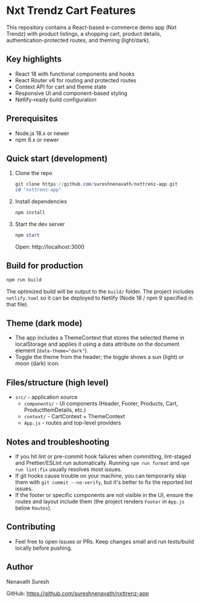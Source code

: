 # Nxt Trendz Cart Features

This repository contains a React-based e-commerce demo app (Nxt Trendz) with product listings, a shopping cart, product details, authentication-protected routes, and theming (light/dark).

## Key highlights

- React 18 with functional components and hooks
- React Router v6 for routing and protected routes
- Context API for cart and theme state
- Responsive UI and component-based styling
- Netlify-ready build configuration

## Prerequisites

- Node.js 18.x or newer
- npm 9.x or newer

## Quick start (development)

1. Clone the repo

   ```powershell
   git clone https://github.com/sureshnenavath/nxttrenz-app.git
   cd "nxttrenz-app"
   ```

2. Install dependencies

   ```powershell
   npm install
   ```

3. Start the dev server

   ```powershell
   npm start
   ```

   Open: http://localhost:3000

## Build for production

```powershell
npm run build
```

The optimized build will be output to the `build/` folder. The project includes `netlify.toml` so it can be deployed to Netlify (Node 18 / npm 9 specified in that file).

## Theme (dark mode)

- The app includes a ThemeContext that stores the selected theme in localStorage and applies it using a data attribute on the document element (`data-theme="dark"`).
- Toggle the theme from the header; the toggle shows a sun (light) or moon (dark) icon.

## Files/structure (high level)

- `src/` - application source
  - `components/` - UI components (Header, Footer, Products, Cart, ProductItemDetails, etc.)
  - `context/` - CartContext + ThemeContext
  - `App.js` - routes and top-level providers

## Notes and troubleshooting

- If you hit lint or pre-commit hook failures when committing, lint-staged and Prettier/ESLint run automatically. Running `npm run format` and `npm run lint:fix` usually resolves most issues.
- If git hooks cause trouble on your machine, you can temporarily skip them with `git commit --no-verify`, but it's better to fix the reported lint issues.
- If the footer or specific components are not visible in the UI, ensure the routes and layout include them (the project renders `Footer` in `App.js` below `Routes`).

## Contributing

- Feel free to open issues or PRs. Keep changes small and run tests/build locally before pushing.

## Author

Nenavath Suresh

GitHub: https://github.com/sureshnenavath/nxttrenz-app

